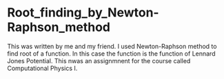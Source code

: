 # Root_finding_by_Newton-Raphson_method
This was written by me and my friend.
I used Newton-Raphson method to find root of a function. In this case the function is the function of Lennard Jones Potential.
This nwas an assignmnent for the course called Computational Physics I.

